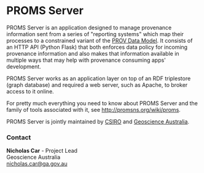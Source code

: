 # PROMS Server
PROMS Server is an application designed to manage provenance information sent from a series of "reporting systems" which map their processes to a constrained variant of the [PROV Data Model](https://www.w3.org/TR/prov-dm/). It consists of an HTTP API (Python Flask) that both enforces data policy for incoming provenance information and also makes that information available in multiple ways that may help with provenance consuming apps' development. 

PROMS Server works as an application layer on top of an RDF triplestore (graph database) and required a web server, such as Apache, to broker access to it online.

For pretty much everything you need to know about PROMS Server and the family of tools associated with it, see http://promsns.org/wiki/proms.


PROMS Server is jointly maintained by [CSIRO](http://www.csiro.au) and [Geoscience Australia](http://www.ga.gov.au).

### Contact

**Nicholas Car**  - Project Lead  
Geoscience Australia  
nicholas.car@ga.gov.au  
